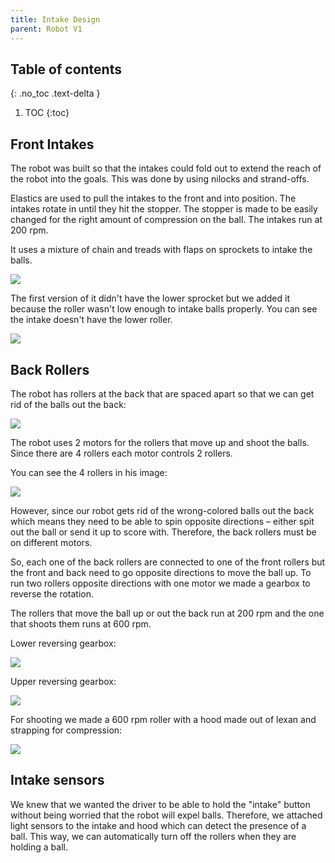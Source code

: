 ```yaml
---
title: Intake Design
parent: Robot V1
---
```


<!-- prettier-ignore-start -->
## Table of contents
{: .no_toc .text-delta }
1. TOC 
{:toc}

<!-- prettier-ignore-end -->

## Front Intakes

The robot was built so that the intakes could fold out to extend the reach of
the robot into the goals. This was done by using nilocks and strand-offs.

Elastics are used to pull the intakes to the front and into position. The
intakes rotate in until they hit the stopper. The stopper is made to be easily
changed for the right amount of compression on the ball. The intakes run at 200
rpm.

It uses a mixture of chain and treads with flaps on sprockets to intake the
balls.

![](images/20210303_154849.jpg)

The first version of it didn't have the lower sprocket but we added it because
the roller wasn't low enough to intake balls properly. You can see the intake
doesn't have the lower roller.

![](images/20210119_190349.jpg)

## Back Rollers

The robot has rollers at the back that are spaced apart so that we can get rid
of the balls out the back:

![](images/20210303_164853.jpg)

The robot uses 2 motors for the rollers that move up and shoot the balls. Since
there are 4 rollers each motor controls 2 rollers.

You can see the 4 rollers in his image:

![](images/20210303_154912_HDR.jpg)

However, since our robot gets rid of the wrong-colored balls out the back which
means they need to be able to spin opposite directions – either spit out the
ball or send it up to score with. Therefore, the back rollers must be on
different motors.

So, each one of the back rollers are connected to one of the front rollers but
the front and back need to go opposite directions to move the ball up. To run
two rollers opposite directions with one motor we made a gearbox to reverse the
rotation.

The rollers that move the ball up or out the back run at 200 rpm and the one
that shoots them runs at 600 rpm.

Lower reversing gearbox:

![](images/20210303_155011_HDR.jpg)

Upper reversing gearbox:

![](images/20210303_154943_HDR.jpg)

For shooting we made a 600 rpm roller with a hood made out of lexan and
strapping for compression:

![](images/20210303_154845_HDR.jpg)

## Intake sensors

We knew that we wanted the driver to be able to hold the "intake" button without
being worried that the robot will expel balls. Therefore, we attached light
sensors to the intake and hood which can detect the presence of a ball. This
way, we can automatically turn off the rollers when they are holding a ball.
